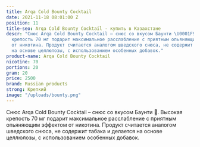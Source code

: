 ```yaml
---
title: Arqa Cold Bounty Cocktail
date: 2021-11-18 08:01:00 Z
position: 11
title-seo: Arqa Cold Bounty Cocktail - купить в Казахстане
descr: "Снюс Arqa Cold Bounty Cocktail – снюс со вкусом Баунти \U0001F965. Высокая
  крепость 70 мг подарит максимальное расслабление с приятным опьяняющим эффектом
  от никотина. Продукт считается аналогом шведского снюса, не содержит табака и делается
  на основе целлюлозы, с использованием особенных добавок."
product-name: Arqa Cold Bounty Cocktail
nicotine: 70
portions: 20
gram: 20
price: 2500
brand: Russian products
strong: Крепкий
image: "/uploads/bounty.png"
---
```


Снюс Arqa Cold Bounty Cocktail – снюс со вкусом Баунти 🥥. Высокая крепость 70 мг подарит максимальное расслабление с приятным опьяняющим эффектом от никотина. Продукт считается аналогом шведского снюса, не содержит табака и делается на основе целлюлозы, с использованием особенных добавок.